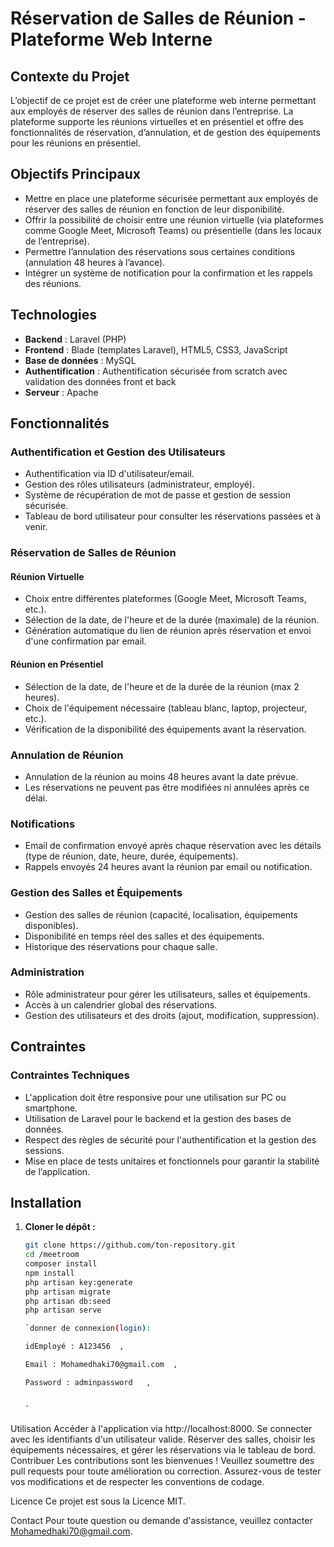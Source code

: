 # Réservation de Salles de Réunion - Plateforme Web Interne

## Contexte du Projet

L’objectif de ce projet est de créer une plateforme web interne permettant aux employés de réserver des salles de réunion dans l’entreprise. La plateforme supporte les réunions virtuelles et en présentiel et offre des fonctionnalités de réservation, d’annulation, et de gestion des équipements pour les réunions en présentiel.

## Objectifs Principaux

- Mettre en place une plateforme sécurisée permettant aux employés de réserver des salles de réunion en fonction de leur disponibilité.
- Offrir la possibilité de choisir entre une réunion virtuelle (via plateformes comme Google Meet, Microsoft Teams) ou présentielle (dans les locaux de l’entreprise).
- Permettre l’annulation des réservations sous certaines conditions (annulation 48 heures à l’avance).
- Intégrer un système de notification pour la confirmation et les rappels des réunions.

## Technologies

- **Backend** : Laravel (PHP)
- **Frontend** : Blade (templates Laravel), HTML5, CSS3, JavaScript
- **Base de données** : MySQL
- **Authentification** : Authentification sécurisée from scratch avec validation des données front et back
- **Serveur** : Apache

## Fonctionnalités

### Authentification et Gestion des Utilisateurs

- Authentification via ID d'utilisateur/email.
- Gestion des rôles utilisateurs (administrateur, employé).
- Système de récupération de mot de passe et gestion de session sécurisée.
- Tableau de bord utilisateur pour consulter les réservations passées et à venir.

### Réservation de Salles de Réunion

#### Réunion Virtuelle

- Choix entre différentes plateformes (Google Meet, Microsoft Teams, etc.).
- Sélection de la date, de l'heure et de la durée (maximale) de la réunion.
- Génération automatique du lien de réunion après réservation et envoi d'une confirmation par email.

#### Réunion en Présentiel

- Sélection de la date, de l'heure et de la durée de la réunion (max 2 heures).
- Choix de l'équipement nécessaire (tableau blanc, laptop, projecteur, etc.).
- Vérification de la disponibilité des équipements avant la réservation.

### Annulation de Réunion

- Annulation de la réunion au moins 48 heures avant la date prévue.
- Les réservations ne peuvent pas être modifiées ni annulées après ce délai.

### Notifications

- Email de confirmation envoyé après chaque réservation avec les détails (type de réunion, date, heure, durée, équipements).
- Rappels envoyés 24 heures avant la réunion par email ou notification.

### Gestion des Salles et Équipements

- Gestion des salles de réunion (capacité, localisation, équipements disponibles).
- Disponibilité en temps réel des salles et des équipements.
- Historique des réservations pour chaque salle.

### Administration

- Rôle administrateur pour gérer les utilisateurs, salles et équipements.
- Accès à un calendrier global des réservations.
- Gestion des utilisateurs et des droits (ajout, modification, suppression).

## Contraintes

### Contraintes Techniques

- L'application doit être responsive pour une utilisation sur PC ou smartphone.
- Utilisation de Laravel pour le backend et la gestion des bases de données.
- Respect des règles de sécurité pour l'authentification et la gestion des sessions.
- Mise en place de tests unitaires et fonctionnels pour garantir la stabilité de l’application.

## Installation

1. **Cloner le dépôt :**
   ```bash
   git clone https://github.com/ton-repository.git
   cd /meetroom
   composer install
   npm install
   php artisan key:generate
   php artisan migrate
   php artisan db:seed  
   php artisan serve

   `donner de connexion(login):
   
   idEmployé : A123456  ,

   Email : Mohamedhaki70@gmail.com  ,

   Password : adminpassword   ,
   
   
   `

Utilisation
Accéder à l'application via http://localhost:8000.
Se connecter avec les identifiants d'un utilisateur valide.
Réserver des salles, choisir les équipements nécessaires, et gérer les réservations via le tableau de bord.
Contribuer
Les contributions sont les bienvenues ! Veuillez soumettre des pull requests pour toute amélioration ou correction. Assurez-vous de tester vos modifications et de respecter les conventions de codage.

Licence
Ce projet est sous la Licence MIT.

Contact
Pour toute question ou demande d'assistance, veuillez contacter Mohamedhaki70@gmail.com.






